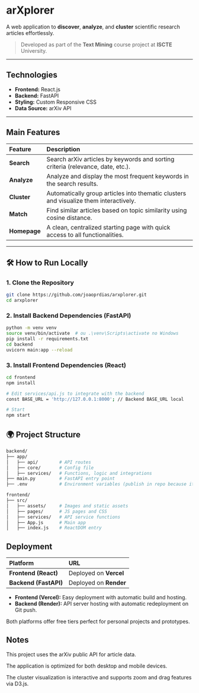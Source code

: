 # arXplorer

A web application to **discover**, **analyze**, and **cluster** scientific research articles effortlessly.

> Developed as part of the **Text Mining** course project at **ISCTE** University.

---

## Technologies

- **Frontend:** React.js
- **Backend:** FastAPI
- **Styling:** Custom Responsive CSS
- **Data Source:** arXiv API

---

## Main Features

| Feature | Description |
|:--|:--|
| **Search** | Search arXiv articles by keywords and sorting criteria (relevance, date, etc.). |
| **Analyze** | Analyze and display the most frequent keywords in the search results. |
| **Cluster** | Automatically group articles into thematic clusters and visualize them interactively. |
| **Match** | Find similar articles based on topic similarity using cosine distance. |
| **Homepage** | A clean, centralized starting page with quick access to all functionalities. |

---

## 🛠️ How to Run Locally

### 1. Clone the Repository

```bash
git clone https://github.com/joaoprdias/arxplorer.git
cd arxplorer
```

### 2. Install Backend Dependencies (FastAPI)
```bash
python -m venv venv
source venv/bin/activate  # ou .\venv\Scripts\activate no Windows
pip install -r requirements.txt
cd backend
uvicorn main:app --reload
```

### 3. Install Frontend Dependencies (React)
```bash
cd frontend
npm install

# Edit services/api.js to integrate with the backend
const BASE_URL = 'http://127.0.0.1:8000'; // Backend BASE_URL local

# Start
npm start
```

## 🌍 Project Structure
```bash
backend/
├── app/
│   ├── api/        # API routes
│   ├── core/       # Config file
│   ├── services/   # Functions, logic and integrations
├── main.py         # FastAPI entry point
├── .env            # Environment variables (publish in repo because it does not contain sensitive data)

frontend/
├── src/
│   ├── assets/     # Images and static assets
│   ├── pages/      # JS pages and CSS
│   ├── services/   # API service functions
│   ├── App.js      # Main app
│   ├── index.js    # ReactDOM entry
```

## Deployment

| Platform | URL |
|:--|:--|
| **Frontend (React)** | Deployed on **Vercel** |
| **Backend (FastAPI)** | Deployed on **Render** |

- **Frontend (Vercel):** Easy deployment with automatic build and hosting.
- **Backend (Render):** API server hosting with automatic redeployment on Git push.

Both platforms offer free tiers perfect for personal projects and prototypes.

## Notes
This project uses the arXiv public API for article data.

The application is optimized for both desktop and mobile devices.

The cluster visualization is interactive and supports zoom and drag features via D3.js.